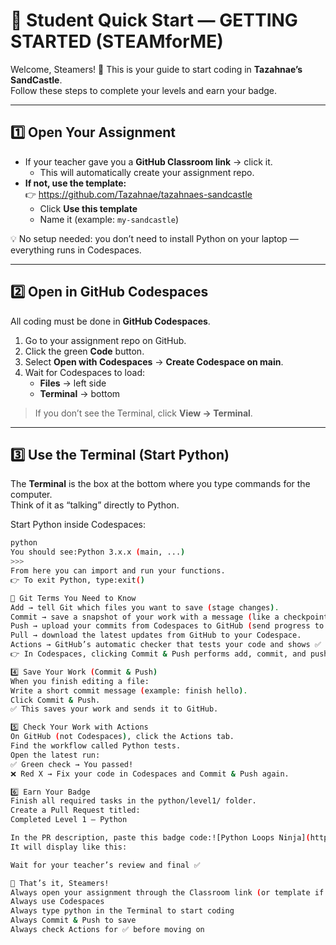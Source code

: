# 🚀 Student Quick Start — GETTING STARTED (STEAMforME)

Welcome, Steamers! 👋 This is your guide to start coding in **Tazahnae’s SandCastle**.  
Follow these steps to complete your levels and earn your badge.

---

## 1️⃣ Open Your Assignment
- If your teacher gave you a **GitHub Classroom link** → click it.  
  - This will automatically create your assignment repo.  
- **If not, use the template:**  
  👉 <https://github.com/Tazahnae/tazahnaes-sandcastle>  
  - Click **Use this template**  
  - Name it (example: `my-sandcastle`)  
   

💡 No setup needed: you don’t need to install Python on your laptop — everything runs in Codespaces.

---

## 2️⃣ Open in GitHub Codespaces
All coding must be done in **GitHub Codespaces**.

1. Go to your assignment repo on GitHub.  
2. Click the green **Code** button.  
3. Select **Open with Codespaces** → **Create Codespace on main**.  
4. Wait for Codespaces to load:  
   - **Files** → left side  
   - **Terminal** → bottom  

> If you don’t see the Terminal, click **View → Terminal**.

---

## 3️⃣ Use the Terminal (Start Python)
The **Terminal** is the box at the bottom where you type commands for the computer.  
Think of it as “talking” directly to Python.

Start Python inside Codespaces:
```bash
python
You should see:Python 3.x.x (main, ...)
>>>
From here you can import and run your functions.
👉 To exit Python, type:exit()

🔑 Git Terms You Need to Know
Add → tell Git which files you want to save (stage changes).
Commit → save a snapshot of your work with a message (like a checkpoint in a game).
Push → upload your commits from Codespaces to GitHub (send progress to the cloud).
Pull → download the latest updates from GitHub to your Codespace.
Actions → GitHub’s automatic checker that tests your code and shows ✅ or ❌.
👉 In Codespaces, clicking Commit & Push performs add, commit, and push for you.

4️⃣ Save Your Work (Commit & Push)
When you finish editing a file:
Write a short commit message (example: finish hello).
Click Commit & Push.
✅ This saves your work and sends it to GitHub.

5️⃣ Check Your Work with Actions
On GitHub (not Codespaces), click the Actions tab.
Find the workflow called Python tests.
Open the latest run:
✅ Green check → You passed!
❌ Red X → Fix your code in Codespaces and Commit & Push again.

6️⃣ Earn Your Badge
Finish all required tasks in the python/level1/ folder.
Create a Pull Request titled:
Completed Level 1 – Python

In the PR description, paste this badge code:![Python Loops Ninja](https://img.shields.io/badge/Python-Loops%20Ninja-blue)
It will display like this:

Wait for your teacher’s review and final ✅

🎉 That’s it, Steamers!
Always open your assignment through the Classroom link (or template if needed)
Always use Codespaces
Always type python in the Terminal to start coding
Always Commit & Push to save
Always check Actions for ✅ before moving on
